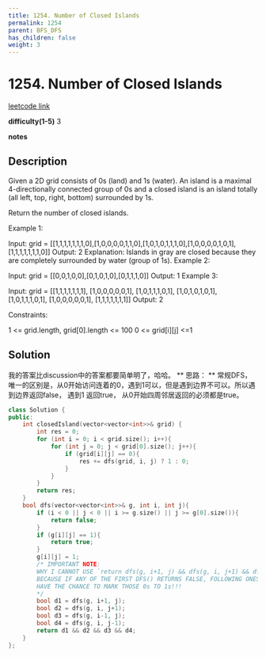 ```yaml
---
title: 1254. Number of Closed Islands
permalink: 1254
parent: BFS_DFS
has_children: false
weight: 3
---
```

# 1254. Number of Closed Islands
[leetcode link](https://leetcode.com/problems/number-of-closed-islands/)

**difficulty(1-5)** 
3

**notes**   


## Description
Given a 2D grid consists of 0s (land) and 1s (water).  An island is a maximal 4-directionally connected group of 0s and a closed island is an island totally (all left, top, right, bottom) surrounded by 1s.

Return the number of closed islands.

 

Example 1:



Input: grid = [[1,1,1,1,1,1,1,0],[1,0,0,0,0,1,1,0],[1,0,1,0,1,1,1,0],[1,0,0,0,0,1,0,1],[1,1,1,1,1,1,1,0]]
Output: 2
Explanation: 
Islands in gray are closed because they are completely surrounded by water (group of 1s).
Example 2:



Input: grid = [[0,0,1,0,0],[0,1,0,1,0],[0,1,1,1,0]]
Output: 1
Example 3:

Input: grid = [[1,1,1,1,1,1,1],
               [1,0,0,0,0,0,1],
               [1,0,1,1,1,0,1],
               [1,0,1,0,1,0,1],
               [1,0,1,1,1,0,1],
               [1,0,0,0,0,0,1],
               [1,1,1,1,1,1,1]]
Output: 2
 

Constraints:

1 <= grid.length, grid[0].length <= 100
0 <= grid[i][j] <=1

## Solution
我的答案比discussion中的答案都要简单明了，哈哈。
**
思路：
**
常规DFS，唯一的区别是，从0开始访问连着的0，遇到1可以，但是遇到边界不可以。所以遇到边界返回false， 遇到1 返回true，
从0开始四周邻居返回的必须都是true。

```c++
class Solution {
public:
    int closedIsland(vector<vector<int>>& grid) {
        int res = 0;
        for (int i = 0; i < grid.size(); i++){
            for (int j = 0; j < grid[0].size(); j++){
                if (grid[i][j] == 0){
                    res += dfs(grid, i, j) ? 1 : 0;
                }
            }
        }
        return res;
    }
    bool dfs(vector<vector<int>>& g, int i, int j){
        if (i < 0 || j < 0 || i >= g.size() || j >= g[0].size()){
            return false;
        }
        if (g[i][j] == 1){
            return true;
        }
        g[i][j] = 1;
        /* IMPORTANT NOTE: 
        WHY I CANNOT USE `return dfs(g, i+1, j) && dfs(g, i, j+1) && dfs(g, i-1, j) && dfs(g, i, j-1);`???
        BECAUSE IF ANY OF THE FIRST DFS() RETURNS FALSE, FOLLOWING ONES WILL NOT EXECUTE!!! THEN WE DON'T
        HAVE THE CHANCE TO MARK THOSE 0s TO 1s!!!
        */
        bool d1 = dfs(g, i+1, j);
        bool d2 = dfs(g, i, j+1);
        bool d3 = dfs(g, i-1, j);
        bool d4 = dfs(g, i, j-1);
        return d1 && d2 && d3 && d4;
    }
};
```

 
